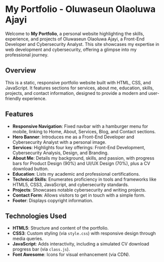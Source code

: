 # My Portfolio - Oluwaseun Olaoluwa Ajayi

Welcome to **My Portfolio**, a personal website highlighting the skills, experience, and projects of Oluwaseun Olaoluwa Ajayi, a Front-End Developer and Cybersecurity Analyst. This site showcases my expertise in web development and cybersecurity, offering a glimpse into my professional journey.

## Overview

This is a static, responsive portfolio website built with HTML, CSS, and JavaScript. It features sections for services, about me, education, skills, projects, and contact information, designed to provide a modern and user-friendly experience.

## Features

- **Responsive Navigation**: Fixed navbar with a hamburger menu for mobile, linking to Home, About, Services, Blog, and Contact sections.
- **Hero Banner**: Introduces me as a Front-End Developer and Cybersecurity Analyst with a personal image.
- **Services**: Highlights four key offerings: Front-End Development, Cybersecurity Analysis, Design, and Branding.
- **About Me**: Details my background, skills, and passion, with progress bars for Product Design (90%) and UI/UX Design (70%), plus a CV download button.
- **Education**: Lists my academic and professional certifications.
- **Technical Skills**: Enumerates proficiency in tools and frameworks like HTML5, CSS3, JavaScript, and cybersecurity standards.
- **Projects**: Showcases notable cybersecurity and writing projects.
- **Contact Form**: Allows visitors to get in touch with a simple form.
- **Footer**: Displays copyright information.

## Technologies Used

- **HTML5**: Structure and content of the portfolio.
- **CSS3**: Custom styling (via `style.css`) with responsive design through media queries.
- **JavaScript**: Adds interactivity, including a simulated CV download progress bar (via `class.js`).
- **Font Awesome**: Icons for visual enhancement (via CDN).
